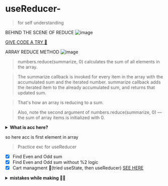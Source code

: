 # useReducer-

> for self understanding

BEHIND  THE SCENE OF REDUCE
![image](https://user-images.githubusercontent.com/56559378/164282878-4604ebd0-4290-4d25-b100-547e5d5901fe.png)

[GIVE CODE A TRY  🚀](https://jsfiddle.net/anjali1102/rhx7m68c/1/) 

ARRAY REDUCE METHOD
![image](https://user-images.githubusercontent.com/56559378/164284121-a43094cd-a8b0-43d2-b09a-794d3ea3124f.png)



> numbers.reduce(summarize, 0) calculates the sum of all elements in the array.

> The summarize callback is invoked for every item in the array with the accumulated sum and the iterated number. summarize callback adds the iterated item to the already accumulated sum, and returns that updated sum.

> That's how an array is reducing to a sum.

> Also, note the second argument of numbers.reduce(summarize, 0) — the sum of array items is initialized with 0.


<details>
<summary><b>What is acc here? </b></summary>
<p>

const numList = [1, 3, 55, 22, 44]

function oddAndEvenSumReducer(acc, value) {
    return acc
}

oddAndEvenSumReducer=numList.reduce(oddAndEvenSumReducer)

console.log(oddAndEvenSumReducer)

</p>
</details>

so here acc is first element in array




>Practice exc for useReducer

- [x] Find Even and Odd sum
- [x] Find Even and Odd sum without %2 logic
- [x] Cart managment 💓(tried useState, then useReducer) [SEE HERE](https://codesandbox.io/s/cart-mgmt-with-usereducer-x0xi8f?file=/src/App.js)
<details>
<summary><b>mistakes while making 😶‍🌫️ </b></summary>
<p>

>`key` needs to be assigned to a jsx element 
    
![image](https://user-images.githubusercontent.com/56559378/164563959-fb8ddc76-4cc1-442d-b00b-04d0003575ae.png)
![image](https://user-images.githubusercontent.com/56559378/164564051-0dbc2861-4e2d-4b06-9415-cf89de281be3.png)

>useReducer should be define before return only
![image](https://user-images.githubusercontent.com/56559378/164564429-60b4954d-173d-43ea-9a65-6bfe46fc8481.png)


</p>
</details>

